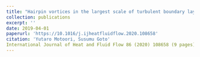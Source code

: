 ```yaml
---
title: "Hairpin vortices in the largest scale of turbulent boundary layers"
collection: publications
excerpt: ''
date: 2019-04-01
paperurl: 'https://10.1016/j.ijheatfluidflow.2020.108658'
citation: 'Yutaro Motoori, Susumu Goto'
International Journal of Heat and Fluid Flow 86 (2020) 108658 (9 pages).
---
```

